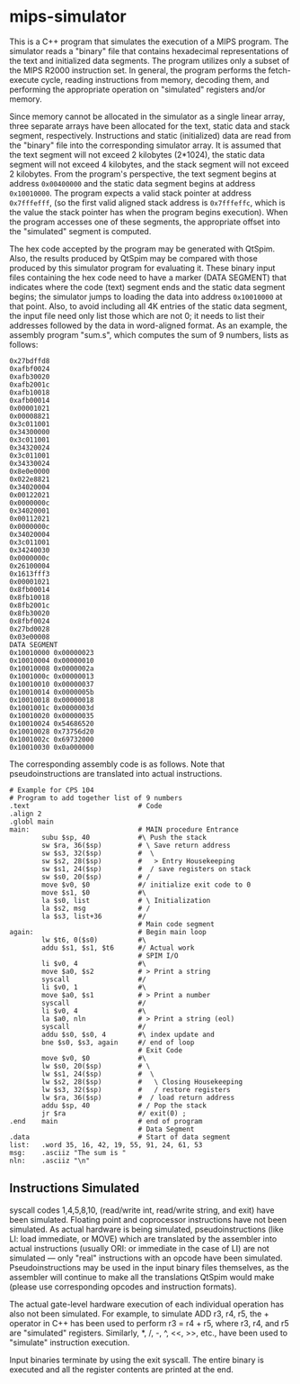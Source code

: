 # mips-simulator

This is a C++ program that simulates the execution of a MIPS program. The simulator reads a "binary" file that contains hexadecimal representations of the text and initialized data segments. The program utilizes only a subset of the MIPS R2000 instruction set. In general, the program performs the fetch-execute cycle, reading instructions from memory, decoding them, and performing the appropriate operation on "simulated" registers and/or memory.

Since memory cannot be allocated in the simulator as a single linear array, three separate arrays have been allocated for the text, static data and stack segment, respectively. Instructions and static (initialized) data are read from the "binary" file into the corresponding simulator array. It is assumed that the text segment will not exceed 2 kilobytes (2*1024), the static data segment will not exceed 4 kilobytes, and the stack segment will not exceed 2 kilobytes. From the program's perspective, the text segment begins at address `0x00400000` and the static data segment begins at address `0x10010000`. The program expects a valid stack pointer at address `0x7fffefff`, (so the first valid aligned stack address is `0x7fffeffc`, which is the value the stack pointer has when the program begins execution). When the program accesses one of these segments, the appropriate offset into the "simulated" segment is computed.

The hex code accepted by the program may be generated with QtSpim. Also, the results produced by QtSpim may be compared with those produced by this simulator program for evaluating it. These binary input files containing the hex code need to have a marker (DATA SEGMENT) that indicates where the code (text) segment ends and the static data segment begins; the simulator jumps to loading the data into address `0x10010000` at that point. Also, to avoid including all 4K entries of the static data segment, the input file need only list those which are not 0; it needs to list their addresses followed by the data in word-aligned format. As an example, the assembly program "sum.s", which computes the sum of 9 numbers, lists as follows:

```
0x27bdffd8
0xafbf0024
0xafb30020
0xafb2001c
0xafb10018
0xafb00014
0x00001021
0x00008821
0x3c011001
0x34300000
0x3c011001
0x34320024
0x3c011001
0x34330024
0x8e0e0000
0x022e8821
0x34020004
0x00122021
0x0000000c
0x34020001
0x00112021
0x0000000c
0x34020004
0x3c011001
0x34240030
0x0000000c
0x26100004
0x1613fff3
0x00001021
0x8fb00014
0x8fb10018
0x8fb2001c
0x8fb30020
0x8fbf0024
0x27bd0028
0x03e00008
DATA SEGMENT
0x10010000 0x00000023
0x10010004 0x00000010
0x10010008 0x0000002a
0x1001000c 0x00000013
0x10010010 0x00000037
0x10010014 0x0000005b
0x10010018 0x00000018
0x1001001c 0x0000003d
0x10010020 0x00000035
0x10010024 0x54686520
0x10010028 0x73756d20
0x1001002c 0x69732000
0x10010030 0x0a000000
```

The corresponding assembly code is as follows. Note that pseudoinstructions are translated into actual instructions.

```
# Example for CPS 104
# Program to add together list of 9 numbers
.text                           # Code
.align 2
.globl main
main:                           # MAIN procedure Entrance
        subu $sp, 40            #\ Push the stack
        sw $ra, 36($sp)         # \ Save return address
        sw $s3, 32($sp)         #  \
        sw $s2, 28($sp)         #   > Entry Housekeeping
        sw $s1, 24($sp)         #  / save registers on stack
        sw $s0, 20($sp)         # /
        move $v0, $0            #/ initialize exit code to 0
        move $s1, $0            #\
        la $s0, list            # \ Initialization
        la $s2, msg             # /
        la $s3, list+36         #/
                                # Main code segment
again:                          # Begin main loop
        lw $t6, 0($s0)          #\
        addu $s1, $s1, $t6      #/ Actual work
                                # SPIM I/O
        li $v0, 4               #\
        move $a0, $s2           # > Print a string
        syscall                 #/
        li $v0, 1               #\
        move $a0, $s1           # > Print a number
        syscall                 #/
        li $v0, 4               #\
        la $a0, nln             # > Print a string (eol)
        syscall                 #/
        addu $s0, $s0, 4        #\ index update and
        bne $s0, $s3, again     #/ end of loop
                                # Exit Code
        move $v0, $0            #\
        lw $s0, 20($sp)         # \
        lw $s1, 24($sp)         #  \
        lw $s2, 28($sp)         #   \ Closing Housekeeping
        lw $s3, 32($sp)         #   / restore registers
        lw $ra, 36($sp)         #  / load return address
        addu $sp, 40            # / Pop the stack
        jr $ra                  #/ exit(0) ;
.end    main                    # end of program
                                # Data Segment
.data                           # Start of data segment
list:   .word 35, 16, 42, 19, 55, 91, 24, 61, 53
msg:    .asciiz "The sum is "
nln:    .asciiz "\n"
```

## Instructions Simulated

syscall codes 1,4,5,8,10, (read/write int, read/write string, and exit) have been simulated. Floating point and coprocessor instructions have not been simulated. As actual hardware is being simulated, pseudoinstructions (like LI: load immediate, or MOVE) which are translated by the assembler into actual instructions (usually ORI: or immediate in the case of LI) are not simulated — only "real" instructions with an opcode have been simulated. Pseudoinstructions may be used in the input binary files themselves, as the assembler will continue to make all the translations QtSpim would make (please use corresponding opcodes and instruction formats).

The actual gate-level hardware execution of each individual operation has also not been simulated. For example, to simulate ADD r3, r4, r5, the + operator in C++ has been used to perform r3 = r4 + r5, where r3, r4, and r5 are "simulated" registers. Similarly, *, /, -, ^, <<, >>, etc., have been used to "simulate" instruction execution.

Input binaries terminate by using the exit syscall. The entire binary is executed and all the register contents are printed at the end.
